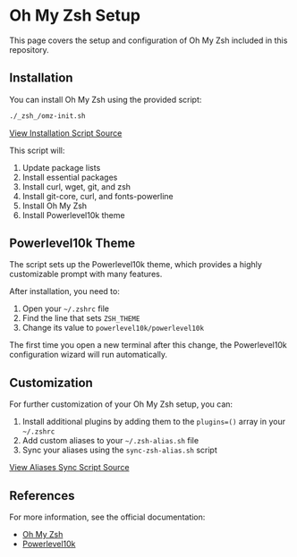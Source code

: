 # Oh My Zsh Setup

This page covers the setup and configuration of Oh My Zsh included in this repository.

## Installation

You can install Oh My Zsh using the provided script:

```bash
./_zsh_/omz-init.sh
```

[View Installation Script Source](https://github.com/LaansDole/in-a-nutshell/blob/main/_zsh_/omz-init.sh)

This script will:

1. Update package lists
2. Install essential packages
3. Install curl, wget, git, and zsh
4. Install git-core, curl, and fonts-powerline
5. Install Oh My Zsh
6. Install Powerlevel10k theme

## Powerlevel10k Theme

The script sets up the Powerlevel10k theme, which provides a highly customizable prompt with many features.

After installation, you need to:

1. Open your `~/.zshrc` file
2. Find the line that sets `ZSH_THEME`
3. Change its value to `powerlevel10k/powerlevel10k`

The first time you open a new terminal after this change, the Powerlevel10k configuration wizard will run automatically.

## Customization

For further customization of your Oh My Zsh setup, you can:

1. Install additional plugins by adding them to the `plugins=()` array in your `~/.zshrc`
2. Add custom aliases to your `~/.zsh-alias.sh` file
3. Sync your aliases using the `sync-zsh-alias.sh` script

[View Aliases Sync Script Source](https://github.com/LaansDole/in-a-nutshell/blob/main/_zsh_/sync-zsh-alias.sh)

## References

For more information, see the official documentation:

- [Oh My Zsh](https://github.com/ohmyzsh/ohmyzsh)
- [Powerlevel10k](https://github.com/romkatv/powerlevel10k)
